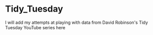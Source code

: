 # Tidy_Tuesday
I will add my attempts at playing with data from David Robinson's Tidy Tuesday YouTube series here

